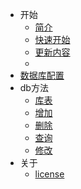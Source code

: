 * 开始
  * [简介](/other/_about.md)
  * [快速开始](/other/_start.md)
  * [更新内容](/other/_update.md)
  * 
* [数据库配置](/lib/_config.md)
* db方法
  * [库表](/lib/_base.md)
  * [增加](/lib/_add.md)
  * [删除](/lib/_delete.md)
  * [查询](  /lib/_query.md)
  * [修改](  /lib/_update.md)
* 关于
  * [license](/about/_license.md)
